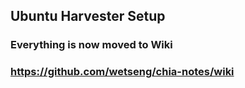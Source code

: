 ## Ubuntu Harvester Setup

### Everything is now moved to Wiki 

### https://github.com/wetseng/chia-notes/wiki
